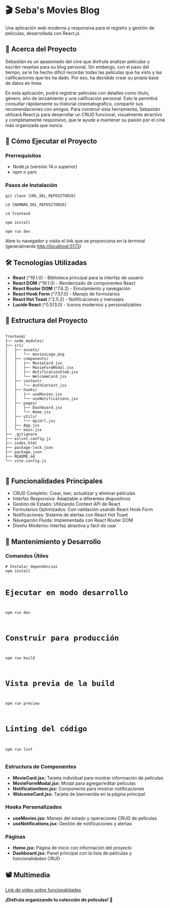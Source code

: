   <h1>🎬 Seba's Movies Blog</h1>
  <p>Una aplicación web moderna y responsiva para el registro y gestión de películas, desarrollada con React.js.</p>

  <h2 class="emoji">📖 Acerca del Proyecto</h2>
  <p>
    Sebastián es un apasionado del cine que disfruta analizar películas y escribir reseñas para su blog personal. Sin embargo, con el paso del tiempo, se le ha hecho difícil recordar todas las películas que ha visto y las calificaciones que les ha dado. Por eso, ha decidido crear su propia base de datos en línea.
  </p>
  <p>
    En esta aplicación, podrá registrar películas con detalles como título, género, año de lanzamiento y una calificación personal. Esto le permitirá consultar rápidamente su historial cinematográfico, compartir sus recomendaciones con amigos. Para construir esta herramienta, Sebastián utilizará React.js para desarrollar un CRUD funcional, visualmente atractivo y completamente responsivo, que le ayude a mantener su pasión por el cine más organizada que nunca.
  </p>

  <h2 class="emoji">🚀 Cómo Ejecutar el Proyecto</h2>
  <h3>Prerrequisitos</h3>
  <ul>
    <li>Node.js (versión 14 o superior)</li>
    <li>npm o yarn</li>
  </ul>

  <h3>Pasos de Instalación</h3>
  <pre><code>git clone [URL_DEL_REPOSITORIO]</code></pre>
  <pre><code>cd [NOMBRE_DEL_REPOSITORIO]</code></pre>
  <pre><code>cd frontend</code></pre>
  <pre><code>npm install</code></pre>
  <pre><code>npm run dev</code></pre>
  <p>Abre tu navegador y visita el link que se proporciona en la terminal (generalmente <a href="http://localhost:5173" target="_blank">http://localhost:5173</a>)</p>

  <h2 class="emoji">🛠️ Tecnologías Utilizadas</h2>
  <ul>
    <li><strong>React</strong> (^19.1.0) - Biblioteca principal para la interfaz de usuario</li>
    <li><strong>React DOM</strong> (^19.1.0) - Renderizado de componentes React</li>
    <li><strong>React Router DOM</strong> (^7.6.2) - Enrutamiento y navegación</li>
    <li><strong>React Hook Form</strong> (^7.57.0) - Manejo de formularios</li>
    <li><strong>React Hot Toast</strong> (^2.5.2) - Notificaciones y mensajes</li>
    <li><strong>Lucide React</strong> (^0.513.0) - Iconos modernos y personalizables</li>
  </ul>

  <h2 class="emoji">📁 Estructura del Proyecto</h2>
  <pre><code>
frontend/
├── node_modules/           
├── src/
│   ├── assets/
│   │   └── moviesLogo.png
│   ├── components/
│   │   ├── MovieCard.jsx
│   │   ├── MovieFormModal.jsx
│   │   ├── NotificationItem.jsx
│   │   └── WelcomeCard.jsx
│   ├── context/
│   │   └── AuthContext.jsx
│   ├── hooks/
│   │   ├── useMovies.jsx
│   │   └── useNotifications.jsx
│   ├── pages/
│   │   ├── Dashboard.jsx
│   │   └── Home.jsx
│   ├── utils/
│   │   └── ApiUrl.jsx
│   ├── App.jsx
│   └── main.jsx
├── .gitignore
├── eslint.config.js
├── index.html
├── package-lock.json
├── package.json
├── README.md
└── vite.config.js
  </code></pre>

  <h2 class="emoji">🎯 Funcionalidades Principales</h2>
  <ul>
    <li>CRUD Completo: Crear, leer, actualizar y eliminar películas</li>
    <li>Interfaz Responsiva: Adaptable a diferentes dispositivos</li>
    <li>Gestión de Estado: Utilizando Context API de React</li>
    <li>Formularios Optimizados: Con validación usando React Hook Form</li>
    <li>Notificaciones: Sistema de alertas con React Hot Toast</li>
    <li>Navegación Fluida: Implementada con React Router DOM</li>
    <li>Diseño Moderno: Interfaz atractiva y fácil de usar</li>
  </ul>

  <h2 class="emoji">🔧 Mantenimiento y Desarrollo</h2>
  <h3>Comandos Útiles</h3>
  <pre><code># Instalar dependencias
npm install

# Ejecutar en modo desarrollo
npm run dev

# Construir para producción
npm run build

# Vista previa de la build
npm run preview

# Linting del código
npm run lint
  </code></pre>

  <h3>Estructura de Componentes</h3>
  <ul>
    <li><strong>MovieCard.jsx:</strong> Tarjeta individual para mostrar información de películas</li>
    <li><strong>MovieFormModal.jsx:</strong> Modal para agregar/editar películas</li>
    <li><strong>NotificationItem.jsx:</strong> Componente para mostrar notificaciones</li>
    <li><strong>WelcomeCard.jsx:</strong> Tarjeta de bienvenida en la página principal</li>
  </ul>

  <h3>Hooks Personalizados</h3>
  <ul>
    <li><strong>useMovies.jsx:</strong> Manejo del estado y operaciones CRUD de películas</li>
    <li><strong>useNotifications.jsx:</strong> Gestión de notificaciones y alertas</li>
  </ul>

  <h3>Páginas</h3>
  <ul>
    <li><strong>Home.jsx:</strong> Página de inicio con información del proyecto</li>
    <li><strong>Dashboard.jsx:</strong> Panel principal con la lista de películas y funcionalidades CRUD</li>
  </ul>
  </code></pre>

  <h2 class="emoji">📽 Multimedia</h2>

  <a href="https://drive.google.com/file/d/1El7vO_7t0id_4_iXlZrxTnbpQfzQ3imR/view?usp=sharing" target="_blank">Link de vídeo sobre funcionalidades</a>
  <p><strong>¡Disfruta organizando tu colección de películas! 🍿</strong></p>

